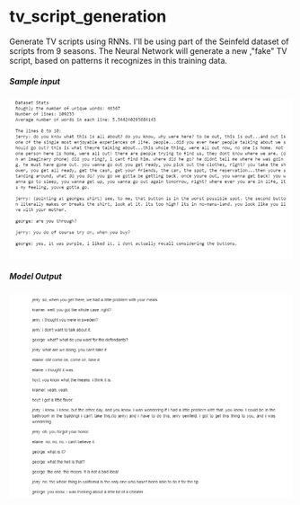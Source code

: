 # tv_script_generation
Generate TV scripts using RNNs. I'll be using part of the Seinfeld dataset of scripts from 9 seasons. The Neural Network will generate a new ,"fake" TV script, based on patterns it recognizes in this training data.


##### Sample input

![input image](./INPUT.png)

##### Model Output

![output image](./output.png)
